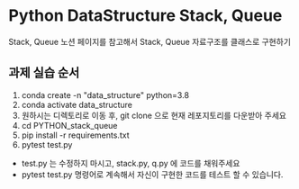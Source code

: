 # Python DataStructure Stack, Queue
Stack, Queue 노션 페이지를 참고해서 Stack, Queue 자료구조를 클래스로 구현하기

## 과제 실습 순서
1. conda create -n "data_structure" python=3.8
2. conda activate data_structure
3. 원하시는 디렉토리로 이동 후, git clone 으로 현재 레포지토리를 다운받아 주세요
4. cd PYTHON_stack_queue
5. pip install -r requirements.txt
6. pytest test.py 

- test.py 는 수정하지 마시고, stack.py, q.py 에 코드를 채워주세요
- pytest test.py 명령어로 계속해서 자신이 구현한 코드를 테스트 할 수 있습니다.